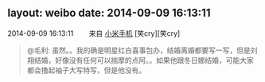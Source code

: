 layout: weibo
date: 2014-09-09 16:13:11
---
2014-09-09 16:13:11  &nbsp;&nbsp;&nbsp;&nbsp;&nbsp;&nbsp; 来自 <a href="http://app.weibo.com/t/feed/22zMnn" rel="nofollow">小米手机</a>
[笑cry][笑cry]
>  @毛利: 虽然。。我的确是明星红白喜事包办，结婚离婚都要写一写，但是刘翔结婚，好像没有任何可以揣摩的点阿。。如果他跟冬日娜结婚，可能大家都会撸起袖子大写特写，但是他没有。 ​​​
